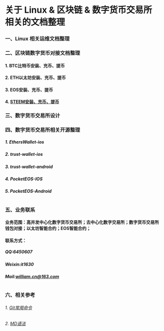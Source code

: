 # 关于 Linux & 区块链 & 数字货币交易所相关的文档整理

### 一、Linux 相关运维文档整理


### 二、区块链数字货币对接文档整理
#### 1. BTC比特币安装、充币、提币
#### 2. ETH以太坊安装、充币、提币
#### 3. EOS安装、充币、提币
#### 4. [STEEM安装、充币、提币](doc/STEEM.md)


### 三、数字货币交易所设计





### 四、数字货币交易所相关开源整理
##### 1. EthersWallet-ios
##### 2. trust-wallet-ios
##### 3. trust-wallet-android
##### 4. PocketEOS-IOS
##### 5. PocketEOS-Android

# 
# 
### 五、业务联系
#### 业务范围：高并发中心化数字货币交易所；去中心化数字交易所；数字货币交易所钱包对接；以太坊智能合约；EOS智能合约；
#### 联系方式：
##### QQ:6450607 
##### Weixin:it1630 
##### Mail:william.cn@163.com
# 
# 
# 
# 
### 六、相关参考 
###### 1. [Git常用命令](http://www.cnblogs.com/chenwolong/p/GIT.html)
###### 2. [MD语法](https://www.cnblogs.com/liugang-vip/p/6337580.html)

